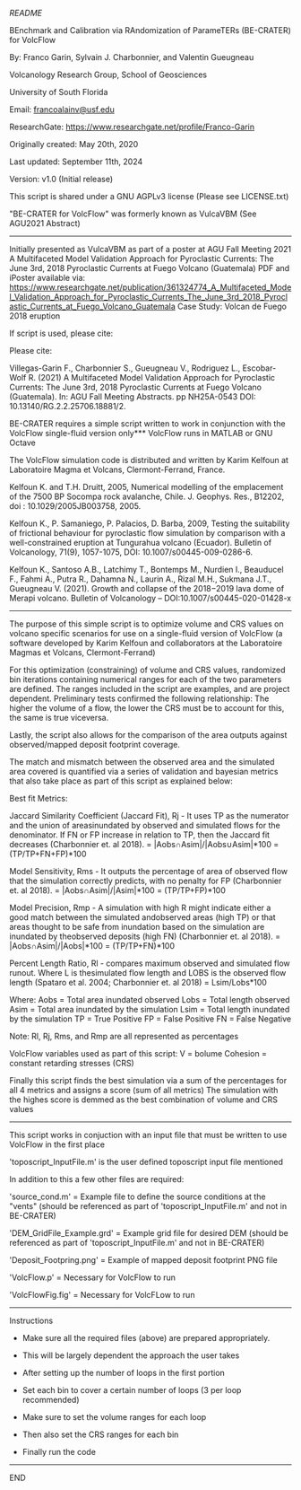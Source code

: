 *README*

BEnchmark and Calibration via RAndomization of ParameTERs (BE-CRATER) for VolcFlow

By: Franco Garin, Sylvain J. Charbonnier, and Valentin Gueugneau

Volcanology Research Group, School of Geosciences

University of South Florida

Email: francoalainv@usf.edu

ResearchGate: https://www.researchgate.net/profile/Franco-Garin

Originally created: May 20th, 2020

Last updated: September 11th, 2024

Version: v1.0 (Initial release)

This script is shared under a GNU AGPLv3 license (Please see LICENSE.txt)

"BE-CRATER for VolcFlow" was formerly known as VulcaVBM (See AGU2021 Abstract)

--------------------------------------------------------------------------

Initially presented as VulcaVBM as part of a poster at AGU Fall Meeting 2021
A Multifaceted Model Validation Approach for Pyroclastic Currents: The June 3rd, 2018 Pyroclastic Currents at Fuego Volcano (Guatemala)
PDF and iPoster available via:
https://www.researchgate.net/publication/361324774_A_Multifaceted_Model_Validation_Approach_for_Pyroclastic_Currents_The_June_3rd_2018_Pyroclastic_Currents_at_Fuego_Volcano_Guatemala
Case Study: Volcan de Fuego 2018 eruption

If script is used, please cite:
 
Please cite: 

Villegas-Garin F., Charbonnier S., Gueugneau V., Rodriguez L., Escobar-Wolf R. (2021) 
A Multifaceted Model Validation Approach for Pyroclastic Currents: The June 3rd, 2018 
Pyroclastic Currents at Fuego Volcano (Guatemala). In:  AGU Fall Meeting Abstracts. pp NH25A-0543
DOI: 10.13140/RG.2.2.25706.18881/2.

BE-CRATER requires a simple script written to work in conjunction with
the VolcFlow single-fluid version only*** VolcFlow runs in MATLAB or GNU Octave

The VolcFlow simulation code is distributed and written by
Karim Kelfoun at Laboratoire Magma et Volcans, Clermont-Ferrand, France.

Kelfoun K. and T.H. Druitt, 2005, Numerical modelling of the emplacement of the 7500 BP 
Socompa rock avalanche, Chile. J. Geophys. Res., B12202, doi : 10.1029/2005JB003758, 2005.

Kelfoun K., P. Samaniego, P. Palacios, D. Barba, 2009, Testing the suitability of frictional 
behaviour for pyroclastic flow simulation by comparison with a well-constrained eruption at 
Tungurahua volcano (Ecuador). Bulletin of Volcanology, 71(9), 1057-1075, DOI: 10.1007/s00445-009-0286-6.

Kelfoun K., Santoso A.B., Latchimy T., Bontemps M., Nurdien I., Beauducel F., Fahmi A., 
Putra R., Dahamna N., Laurin A., Rizal M.H., Sukmana J.T., Gueugneau V. (2021). Growth 
and collapse of the 2018−2019 lava dome of Merapi volcano. Bulletin of Volcanology – DOI:10.1007/s00445-020-01428-x


--------------------------------------------------------------------------
The purpose of this simple script is to optimize volume and CRS values on
volcano specific scenarios for use on a single-fluid version of VolcFlow 
(a software developed by Karim Kelfoun and collaborators at the Laboratoire Magmas et Volcans, Clermont-Ferrand)

For this optimization (constraining) of volume and CRS values, randomized bin iterations containing numerical ranges 
for each of the two parameters are defined.
The ranges included in the script are examples, and are project dependent.
Preliminary tests confirmed the following relationship: 
The higher the volume of a flow, the lower the CRS must be to account for this, the same is true viceversa.

Lastly, the script also allows for the comparison of the area outputs against observed/mapped deposit footprint coverage.

The match and mismatch between the observed area and the simulated area covered is quantified via a series of validation and bayesian metrics
that also take place as part of this script as explained below:

Best fit Metrics:

Jaccard Similarity Coefficient (Jaccard Fit), Rj - It uses TP as the 
	numerator and the union of areasinundated by observed and simulated flows for the denominator. 
	If FN or FP increase in relation to TP, then the Jaccard fit decreases (Charbonnier et. al 2018).
	= |Aobs∩Asim|/|Aobs∪Asim|*100 = (TP/TP+FN+FP)*100

Model Sensitivity, Rms - It outputs the percentage of area of observed flow that the simulation correctly predicts, 
	with no penalty for FP (Charbonnier et. al 2018).
	= |Aobs∩Asim|/|Asim|*100 = (TP/TP+FP)*100

Model Precision, Rmp - A simulation with high R might indicate either a good match between the simulated andobserved areas (high TP) 
	or that areas thought to be safe from inundation based on the simulation are inundated by theobserved deposits (high FN) 
	(Charbonnier et. al 2018).
	= |Aobs∩Asim|/|Aobs|*100 = (TP/TP+FN)*100

Percent Length Ratio, Rl - compares maximum observed and simulated flow runout. 
	Where L is thesimulated flow length and LOBS is the observed flow length (Spataro et al. 2004; Charbonnier et. al 2018)
	= Lsim/Lobs*100

Where:
	Aobs = Total area inundated observed
	Lobs = Total length observed
	Asim = Total area inundated by the simulation
	Lsim = Total length inundated by the simulation
	TP = True Positive
	FP = False Positive
	FN = False Negative

Note: Rl, Rj, Rms, and Rmp are all represented as percentages

VolcFlow variables used as part of this script:
	V = bolume
	Cohesion = constant retarding stresses (CRS)

Finally this script finds the best simulation via a sum of the percentages for all 4 metrics and assigns a score (sum of all metrics)
The simulation with the highes score is demmed as the best combination of volume and CRS values

--------------------------------------------------------------------------

This script works in conjuction with an input file that must be written to use VolcFlow in the first place

'toposcript_InputFile.m' is the user defined toposcript input file mentioned

In addition to this a few other files are required:

'source_cond.m' = Example file to define the source conditions at the "vents" 
(should be referenced as part of 'toposcript_InputFile.m' and not in BE-CRATER)

'DEM_GridFile_Example.grd' = Example grid file for desired DEM (should be referenced as part of 'toposcript_InputFile.m' and not in BE-CRATER)

'Deposit_Footpring.png' = Example of mapped deposit footprint PNG file 

'VolcFlow.p' = Necessary for VolcFlow to run

'VolcFlowFig.fig' = Necessary for VolcFLow to run

--------------------------------------------------------------------------

Instructions

- Make sure all the required files (above) are prepared appropriately.
- This will be largely dependent the approach the user takes

- After setting up the number of loops in the first portion
- Set each bin to cover a certain number of loops (3 per loop recommended)
- Make sure to set the volume ranges for each loop
- Then also set the CRS ranges for each bin
- Finally run the code

--------------------------------------------------------------------------

END
